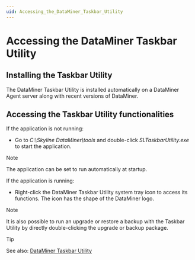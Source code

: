 ```yaml
---
uid: Accessing_the_DataMiner_Taskbar_Utility
---
```


# Accessing the DataMiner Taskbar Utility

## Installing the Taskbar Utility

The DataMiner Taskbar Utility is installed automatically on a DataMiner Agent server along with recent versions of DataMiner.

## Accessing the Taskbar Utility functionalities

If the application is not running:

- Go to *C:\\Skyline DataMiner\\tools* and double-click *SLTaskbarUtility.exe* to start the application.

> [!NOTE]
> The application can be set to run automatically at startup.

If the application is running:

- Right-click the DataMiner Taskbar Utility system tray icon to access its functions. The icon has the shape of the DataMiner logo.

> [!NOTE]
> It is also possible to run an upgrade or restore a backup with the Taskbar Utility by directly double-clicking the upgrade or backup package.

> [!TIP]
> See also: [DataMiner Taskbar Utility](xref:DataMiner_Taskbar_Utility)
